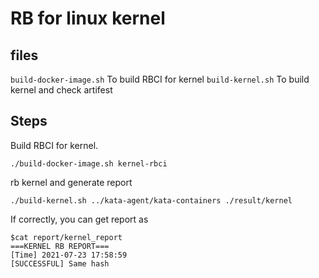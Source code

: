 # RB for linux kernel

## files
`build-docker-image.sh` To build RBCI for kernel
`build-kernel.sh` To build kernel and check artifest

## Steps
Build RBCI for kernel.
```
./build-docker-image.sh kernel-rbci
```

rb kernel and generate report
```
./build-kernel.sh ../kata-agent/kata-containers ./result/kernel
``` 

If correctly, you can get report as
```plaintext
$cat report/kernel_report 
===KERNEL RB REPORT===
[Time] 2021-07-23 17:58:59
[SUCCESSFUL] Same hash
```
